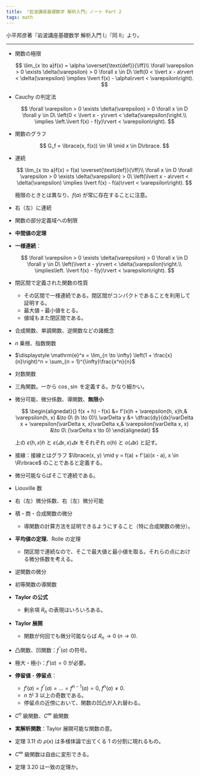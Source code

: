 ```yaml
---
title: 『岩波講座基礎数学 解析入門』ノート Part 2
tags: math
---
```


小平邦彦著『岩波講座基礎数学 解析入門 I』『同 II』より。

----

* 関数の極限

  $$
  \lim_{x \to a}f(x) = \alpha \overset{\text{def}}{\iff}\\
  \forall \varepsilon > 0 \exists \delta(\varepsilon) > 0 \forall x \in D\ \left(0 < \lvert x - a\rvert < \delta(\varepsilon) \implies \lvert f(x) - \alpha\rvert < \varepsilon\right).
  $$

* Cauchy の判定法

  $$
  \forall \varepsilon > 0 \exists \delta(\varepsilon) > 0 \forall x \in D \forall y \in D\ \left(0 < \lvert x - y\rvert < \delta(\varepsilon)\right.\\
  \implies \left.\lvert f(x) - f(y)\rvert < \varepsilon\right).
  $$

* 関数のグラフ

  $$
  G_f = \lbrace(x, f(x)) \in \R \mid x \in D\rbrace.
  $$

* 連続

  $$
  \lim_{x \to a}f(x) = f(a) \overset{\text{def}}{\iff}\\
  \forall x \in D \forall \varepsilon > 0 \exists \delta(\varepsilon) > 0\ \left(\lvert x - a\rvert < \delta(\varepsilon) \implies \lvert f(x) - f(a)\rvert < \varepsilon\right).
  $$

  極限のときとは異なり、$f(a)$ が常に存在することに注意。
* 右（左）に連続
* 関数の部分定義域への制限
* **中間値の定理**
* **一様連続**：

  $$
  \forall \varepsilon > 0 \exists \delta(\varepsilon) > 0 \forall x \in D \forall y \in D\ \left(\lvert x - y\rvert < \delta(\varepsilon)\right.\\
  \implies\left. \lvert f(x) - f(y)\rvert < \varepsilon\right).
  $$

* 閉区間で定義された関数の性質
  * その区間で一様連続である。閉区間がコンパクトであることを利用して証明する。
  * 最大値・最小値をとる。
  * 値域もまた閉区間である。
* 合成関数、単調関数、逆関数などの諸概念
* $n$ 乗根、指数関数
* $\displaystyle \mathrm{e}^x = \lim_{n \to \infty} \left(1 + \frac{x}{n}\right)^n = \sum_{n = 1}^{\infty}\frac{x^n}{n}$
* 対数関数
* 三角関数。一から $\cos, \sin$ を定義する。かなり細かい。
* 微分可能、微分係数、導関数、**無限小**

  $$
  \begin{alignedat}{}
  f(x + h) - f(x) &= f'(x)h + \varepsilon(h, x)h,& \varepsilon(h, x) &\to 0\ (h \to 0)\\
  \varDelta y &= \dfrac{dy}{dx}\varDelta x + \varepsilon(\varDelta x, x)\varDelta x,& \varepsilon(\varDelta x, x) &\to 0\ (\varDelta x \to 0)
  \end{alignedat}
  $$

  上の $\varepsilon(h, x)h$ と $\varepsilon(\varDelta x, x)\varDelta x$ をそれぞれ
  $o(h)$ と $o(\varDelta x)$ と記す。
* 接線：接線とはグラフ $\lbrace(x, y) \mid y = f(a) + f'(a)(x - a), x \in \R\rbrace$ のことであると定義する。
* 微分可能ならばそこで連続である。
* Liouville 数
* 右（左）微分係数、右（左）微分可能
* 積・商・合成関数の微分
  * 導関数の計算方法を証明できるようにすること（特に合成関数の微分）。
* **平均値の定理**、Rolle の定理
  * 閉区間で連続なので、そこで最大値と最小値を取る。それらの点における微分係数を考える。
* 逆関数の微分
* 初等関数の導関数
* **Taylor の公式**
  * 剰余項 $R_n$ の表現はいろいろある。
* **Taylor 展開**
  * 関数が何回でも微分可能ならば $R_n \to 0\ (n \to 0).$
* 凸関数、凹関数：$f^{\prime\prime}(a)$ の符号。
* 極大・極小：$f'(a) = 0$ が必要。
* **停留値**・**停留点**：
  * $f'(a) = f^{\prime\prime}(a) = \dots = f^{n - 1}(a) = 0,\ f^n(a) \ne 0.$
  * $n$ が 3 以上の奇数である。
  * 停留点の近傍において、関数の凹凸が入れ替わる。
* $C^n$ 級関数、$C^\infty$ 級関数
* **実解析関数**：Taylor 展開可能な関数の意。
* 定理 3.11 の $\rho(x)$ は多様体論で出てくる 1 の分割に現れるもの。
* $C^\infty$ 級関数は自由に変形できる。
* 定理 3.20 は一致の定理か。
